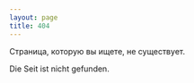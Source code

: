 ```yaml
---
layout: page
title: 404
---
```


Страница, которую вы ищете, не существует.

Die Seit ist nicht gefunden.
